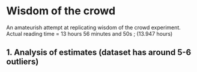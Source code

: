 # Wisdom of the crowd
An amateurish attempt at replicating wisdom of the crowd experiment.
Actual reading time = 13 hours 56 minutes and 50s ; (13.947 hours)
## 1. Analysis of estimates (dataset has around 5-6 outliers)

